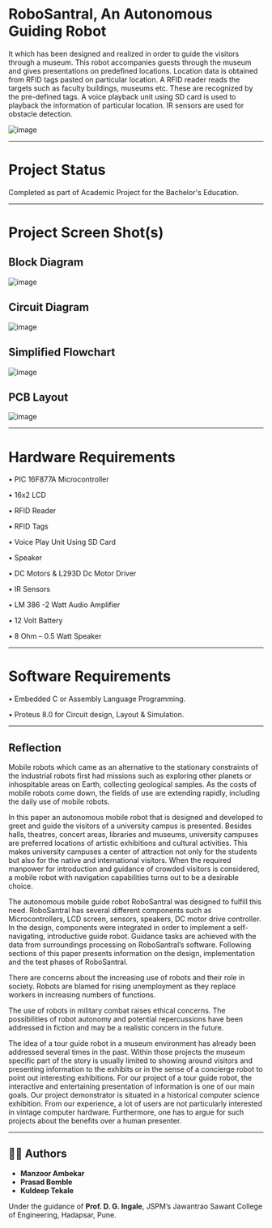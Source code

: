 # RoboSantral, An Autonomous Guiding Robot

It which has been designed and realized in order to guide the visitors through a museum. This robot accompanies guests through the museum and gives presentations on predefined locations. Location data is obtained from RFID tags pasted on particular location.
A RFID reader reads the targets such as faculty buildings, museums etc. These are recognized by the pre-defined tags. A voice playback unit using SD card is used to playback the information of particular location. IR sensors are used for obstacle detection.

![image](https://user-images.githubusercontent.com/119945099/214969968-086ad2eb-1f38-4762-96c5-16810308d22a.png)


---
# Project Status
Completed as part of Academic Project for the Bachelor's Education.


---
# Project Screen Shot(s)

## Block Diagram
![image](https://user-images.githubusercontent.com/119945099/214969325-71934883-4a79-4c90-ace2-409ed5ed602b.png)


## Circuit Diagram
![image](https://user-images.githubusercontent.com/119945099/214969939-2bbd25cb-fa30-4167-abe4-06fef3331389.png)


## Simplified Flowchart
![image](https://user-images.githubusercontent.com/119945099/214969583-8511b60d-835b-42ef-a350-859f21c4a800.png)


## PCB Layout
![image](https://user-images.githubusercontent.com/119945099/214969707-cad55d52-b53b-40a9-be1d-fff060e5c8ac.png)

---

# Hardware Requirements
• PIC 16F877A Microcontroller

• 16x2 LCD

• RFID Reader

• RFID Tags

• Voice Play Unit Using SD Card

• Speaker

• DC Motors & L293D Dc Motor Driver

• IR Sensors

• LM 386 -2 Watt Audio Amplifier

• 12 Volt Battery

• 8 Ohm – 0.5 Watt Speaker

---

# Software Requirements

• Embedded C or Assembly Language Programming.

• Proteus 8.0 for Circuit design, Layout & Simulation.

---

## Reflection

Mobile robots which came as an alternative to the stationary constraints of the industrial robots first had missions such as exploring other planets or inhospitable areas on Earth, collecting geological samples. As the costs of mobile robots come down, the fields of use are extending rapidly, including the daily use of mobile robots.

In this paper an autonomous mobile robot that is designed and developed to greet and guide the visitors of a university campus is presented. Besides halls, theatres, concert areas, libraries and museums, university campuses are preferred locations of artistic exhibitions and cultural activities. This makes university campuses a center of attraction not only for the students but also for the native and international visitors. When the required manpower for introduction and guidance of crowded visitors is considered, a mobile robot with navigation capabilities turns out to be a desirable choice.

The autonomous mobile guide robot RoboSantral was designed to fulfill this need. RoboSantral has several different components such as Microcontrollers, LCD screen, sensors, speakers, DC motor drive controller. In the design, components were integrated in order to implement a self-navigating, introductive guide robot. Guidance tasks are achieved with the data from surroundings processing on RoboSantral’s software. Following sections of this paper presents information on the design, implementation and the test phases of RoboSantral.

There are concerns about the increasing use of robots and their role in society. Robots are blamed for rising unemployment as they replace workers in increasing numbers of functions.

The use of robots in military combat raises ethical concerns. The possibilities of robot autonomy and potential repercussions have been addressed in fiction and may be a realistic concern in the future.

The idea of a tour guide robot in a museum environment has already been addressed several times in the past. Within those projects the museum specific part of the story is usually limited to showing around visitors and presenting information to the exhibits or in the sense of a concierge robot to point out interesting exhibitions. For our project of a tour guide robot, the interactive and entertaining presentation of information is one of our main goals. Our project demonstrator is situated in a historical computer science exhibition. From our experience, a lot of users are not particularly interested in vintage computer hardware. Furthermore, one has to argue for such projects about the benefits over a human presenter.

---

## 👨‍🎓 Authors

- **Manzoor Ambekar**  
- **Prasad Bomble**  
- **Kuldeep Tekale**

Under the guidance of **Prof. D. G. Ingale**, JSPM’s Jawantrao Sawant College of Engineering, Hadapsar, Pune.
